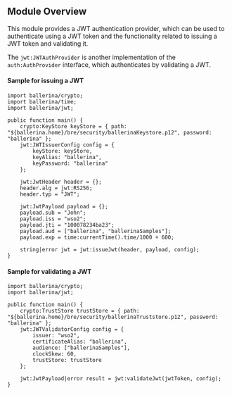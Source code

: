 ## Module Overview

This module provides a JWT authentication provider, which can be used to authenticate using a JWT token and the functionality related to issuing a JWT token and validating it.

The `jwt:JWTAuthProvider` is another implementation of the `auth:AuthProvider` interface, which authenticates by validating a JWT.

#### Sample for issuing a JWT

```ballerina
import ballerina/crypto;
import ballerina/time;
import ballerina/jwt;

public function main() {
    crypto:KeyStore keyStore = { path: "${ballerina.home}/bre/security/ballerinaKeystore.p12", password: "ballerina" };
    jwt:JWTIssuerConfig config = {
        keyStore: keyStore,
        keyAlias: "ballerina",
        keyPassword: "ballerina"
    };

    jwt:JwtHeader header = {};
    header.alg = jwt:RS256;
    header.typ = "JWT";

    jwt:JwtPayload payload = {};
    payload.sub = "John";
    payload.iss = "wso2";
    payload.jti = "100078234ba23";
    payload.aud = ["ballerina", "ballerinaSamples"];
    payload.exp = time:currentTime().time/1000 + 600;

    string|error jwt = jwt:issueJwt(header, payload, config);
}
```

#### Sample for validating a JWT

```ballerina
import ballerina/crypto;
import ballerina/jwt;

public function main() {
    crypto:TrustStore trustStore = { path: "${ballerina.home}/bre/security/ballerinaTruststore.p12", password: "ballerina" };
    jwt:JWTValidatorConfig config = {
        issuer: "wso2",
        certificateAlias: "ballerina",
        audience: ["ballerinaSamples"],
        clockSkew: 60,
        trustStore: trustStore
    };

    jwt:JwtPayload|error result = jwt:validateJwt(jwtToken, config);
}
```
